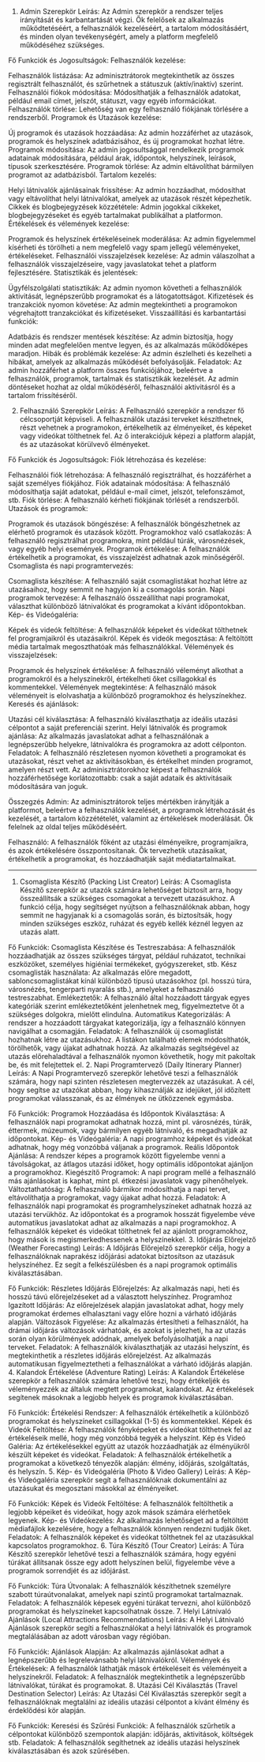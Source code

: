 1. Admin Szerepkör
Leírás:
Az Admin szerepkör a rendszer teljes irányítását és karbantartását végzi. Ők felelősek az alkalmazás működtetéséért, a felhasználók kezeléséért, a tartalom módosításáért, és minden olyan tevékenységért, amely a platform megfelelő működéséhez szükséges.

Fő Funkciók és Jogosultságok:
Felhasználók kezelése:

Felhasználók listázása: Az adminisztrátorok megtekinthetik az összes regisztrált felhasználót, és szűrhetnek a státuszuk (aktív/inaktív) szerint.
Felhasználói fiókok módosítása: Módosíthatják a felhasználók adatokat, például email címet, jelszót, státuszt, vagy egyéb információkat.
Felhasználók törlése: Lehetőség van egy felhasználó fiókjának törlésére a rendszerből.
Programok és Utazások kezelése:

Új programok és utazások hozzáadása: Az admin hozzáférhet az utazások, programok és helyszínek adatbázisához, és új programokat hozhat létre.
Programok módosítása: Az admin jogosultsággal rendelkezik programok adatainak módosítására, például árak, időpontok, helyszínek, leírások, típusok szerkesztésére.
Programok törlése: Az admin eltávolíthat bármilyen programot az adatbázisból.
Tartalom kezelés:

Helyi látnivalók ajánlásainak frissítése: Az admin hozzáadhat, módosíthat vagy eltávolíthat helyi látnivalókat, amelyek az utazások részét képezhetik.
Cikkek és blogbejegyzések közzététele: Admin jogokkal cikkeket, blogbejegyzéseket és egyéb tartalmakat publikálhat a platformon.
Értékelések és vélemények kezelése:

Programok és helyszínek értékeléseinek moderálása: Az admin figyelemmel kísérheti és törölheti a nem megfelelő vagy spam jellegű véleményeket, értékeléseket.
Felhasználói visszajelzések kezelése: Az admin válaszolhat a felhasználók visszajelzéseire, vagy javaslatokat tehet a platform fejlesztésére.
Statisztikák és jelentések:

Ügyfélszolgálati statisztikák: Az admin nyomon követheti a felhasználók aktivitását, legnépszerűbb programokat és a látogatottságot.
Kifizetések és tranzakciók nyomon követése: Az admin megtekintheti a programokon végrehajtott tranzakciókat és kifizetéseket.
Visszaállítási és karbantartási funkciók:

Adatbázis és rendszer mentések készítése: Az admin biztosítja, hogy minden adat megfelelően mentve legyen, és az alkalmazás működőképes maradjon.
Hibák és problémák kezelése: Az admin észlelheti és kezelheti a hibákat, amelyek az alkalmazás működését befolyásolják.
Feladatok:
Az admin hozzáférhet a platform összes funkciójához, beleértve a felhasználók, programok, tartalmak és statisztikák kezelését.
Az admin döntéseket hozhat az oldal működéséről, felhasználói aktivitásról és a tartalom frissítéséről.



2. Felhasználó Szerepkör
Leírás:
A Felhasználó szerepkör a rendszer fő célcsoportját képviseli. A felhasználók utazási terveket készíthetnek, részt vehetnek a programokon, értékelhetik az élményeiket,
és képeket vagy videókat tölthetnek fel. Az ő interakciójuk képezi a platform alapját, és az utazásokat körülvevő élményeket.

Fő Funkciók és Jogosultságok:
Fiók létrehozása és kezelése:

Felhasználói fiók létrehozása: A felhasználó regisztrálhat, és hozzáférhet a saját személyes fiókjához.
Fiók adatainak módosítása: A felhasználó módosíthatja saját adatokat, például e-mail címet, jelszót, telefonszámot, stb.
Fiók törlése: A felhasználó kérheti fiókjának törlését a rendszerből.
Utazások és programok:

Programok és utazások böngészése: A felhasználók böngészhetnek az elérhető programok és utazások között.
Programokhoz való csatlakozás: A felhasználó regisztrálhat programokra, mint például túrák, városnézések, vagy egyéb helyi események.
Programok értékelése: A felhasználók értékelhetik a programokat, és visszajelzést adhatnak azok minőségéről.
Csomaglista és napi programtervezés:

Csomaglista készítése: A felhasználó saját csomaglistákat hozhat létre az utazásaihoz, hogy semmit ne hagyjon ki a csomagolás során.
Napi programok tervezése: A felhasználó összeállíthat napi programokat, választhat különböző látnivalókat és programokat a kívánt időpontokban.
Kép- és Videógaléria:

Képek és videók feltöltése: A felhasználók képeket és videókat tölthetnek fel programjaikról és utazásaikról.
Képek és videók megosztása: A feltöltött média tartalmak megoszthatóak más felhasználókkal.
Vélemények és visszajelzések:

Programok és helyszínek értékelése: A felhasználó véleményt alkothat a programokról és a helyszínekről, értékelheti őket csillagokkal és kommentekkel.
Vélemények megtekintése: A felhasználó mások véleményeit is elolvashatja a különböző programokhoz és helyszínekhez.
Keresés és ajánlások:

Utazási cél kiválasztása: A felhasználó kiválaszthatja az ideális utazási célpontot a saját preferenciái szerint.
Helyi látnivalók és programok ajánlása: Az alkalmazás javaslatokat adhat a felhasználónak a legnépszerűbb helyekre, látnivalókra és programokra az adott célponton.
Feladatok:
A felhasználó részletesen nyomon követheti a programokat és utazásokat, részt vehet az aktivitásokban, és értékelhet minden programot, amelyen részt vett.
Az adminisztrátorokhoz képest a felhasználók hozzáférhetősége korlátozottabb: csak a saját adataik és aktivitásaik módosítására van joguk.



Összegzés
Admin: Az adminisztrátorok teljes mértékben irányítják a platformot, beleértve a felhasználók kezelését,
a programok létrehozását és kezelését, a tartalom közzétételét,
valamint az értékelések moderálását. Ők felelnek az oldal teljes működéséért.


Felhasználó: A felhasználók főként az utazási élményeikre, programjaikra, és azok értékelésére összpontosítanak.
Ők tervezhetik utazásaikat, értékelhetik a programokat, és hozzáadhatják saját médiatartalmaikat.



















-----------------------------------------------------------------------------------------------
1. Csomaglista Készítő (Packing List Creator)
Leírás:
A Csomaglista Készítő szerepkör az utazók számára lehetőséget biztosít arra, hogy összeállítsák a szükséges csomagokat a tervezett utazásukhoz. A funkció célja, hogy segítséget nyújtson a felhasználóknak abban, hogy semmit ne hagyjanak ki a csomagolás során, és biztosítsák, hogy minden szükséges eszköz, ruházat és egyéb kellék kéznél legyen az utazás alatt.

Fő Funkciók:
Csomaglista Készítése és Testreszabása: A felhasználók hozzáadhatják az összes szükséges tárgyat, például ruházatot, technikai eszközöket, személyes higiéniai termékeket, gyógyszereket, stb.
Kész csomaglisták használata: Az alkalmazás előre megadott, sabloncsomaglistákat kínál különböző típusú utazásokhoz (pl. hosszú túra, városnézés, tengerparti nyaralás stb.), amelyeket a felhasználó testreszabhat.
Emlékeztetők: A felhasználó által hozzáadott tárgyak egyes kategóriák szerint emlékeztetőként jelenhetnek meg, figyelmeztetve őt a szükséges dolgokra, mielőtt elindulna.
Automatikus Kategorizálás: A rendszer a hozzáadott tárgyakat kategorizálja, így a felhasználó könnyen navigálhat a csomagján.
Feladatok:
A felhasználók új csomaglistát hozhatnak létre az utazásukhoz.
A listákon található elemek módosíthatók, törölhetők, vagy újakat adhatnak hozzá.
Az alkalmazás segítségével az utazás előrehaladtával a felhasználók nyomon követhetik, hogy mit pakoltak be, és mit felejtettek el.
2. Napi Programtervező (Daily Itinerary Planner)
Leírás:
A Napi Programtervező szerepkör lehetővé teszi a felhasználók számára, hogy napi szinten részletesen megtervezzék az utazásukat. A cél, hogy segítse az utazókat abban, hogy kihasználják az idejüket, jól időzített programokat válasszanak, és az élmények ne ütközzenek egymásba.

Fő Funkciók:
Programok Hozzáadása és Időpontok Kiválasztása: A felhasználók napi programokat adhatnak hozzá, mint pl. városnézés, túrák, éttermek, múzeumok, vagy bármilyen egyéb látnivaló, és megadhatják az időpontokat.
Kép- és Videógaléria: A napi programhoz képeket és videókat adhatnak, hogy még vonzóbbá váljanak a programok.
Reális Időpontok Ajánlása: A rendszer képes a programok között figyelembe venni a távolságokat, az átlagos utazási időket, hogy optimális időpontokat ajánljon a programokhoz.
Kiegészítő Programok: A napi program mellé a felhasználó más ajánlásokat is kaphat, mint pl. étkezési javaslatok vagy pihenőhelyek.
Változtathatóság: A felhasználó bármikor módosíthatja a napi tervet, eltávolíthatja a programokat, vagy újakat adhat hozzá.
Feladatok:
A felhasználók napi programokat és programhelyszíneket adhatnak hozzá az utazási tervükhöz.
Az időpontokat és a programok hosszát figyelembe véve automatikus javaslatokat adhat az alkalmazás a napi programokhoz.
A felhasználók képeket és videókat tölthetnek fel az ajánlott programokhoz, hogy mások is megismerkedhessenek a helyszínekkel.
3. Időjárás Előrejelző (Weather Forecasting)
Leírás:
A Időjárás Előrejelző szerepkör célja, hogy a felhasználóknak naprakész időjárási adatokat biztosítson az utazásuk helyszínéhez. Ez segít a felkészülésben és a napi programok optimális kiválasztásában.

Fő Funkciók:
Részletes Időjárás Előrejelzés: Az alkalmazás napi, heti és hosszú távú előrejelzéseket ad a választott helyszínhez.
Programhoz Igazított Időjárás: Az előrejelzések alapján javaslatokat adhat, hogy mely programokat érdemes elhalasztani vagy előre hozni a várható időjárás alapján.
Változások Figyelése: Az alkalmazás értesítheti a felhasználót, ha drámai időjárás változások várhatóak, és azokat is jelezheti, ha az utazás során olyan körülmények adódnak, amelyek befolyásolhatják a napi terveket.
Feladatok:
A felhasználók kiválaszthatják az utazási helyszínt, és megtekinthetik a részletes időjárás előrejelzést.
Az alkalmazás automatikusan figyelmeztetheti a felhasználókat a várható időjárás alapján.
4. Kalandok Értékelése (Adventure Rating)
Leírás:
A Kalandok Értékelése szerepkör a felhasználók számára lehetővé teszi, hogy értékeljék és véleményezzék az általuk megtett programokat, kalandokat. Az értékelések segítenek másoknak a legjobb helyek és programok kiválasztásában.

Fő Funkciók:
Értékelési Rendszer: A felhasználók értékelhetik a különböző programokat és helyszíneket csillagokkal (1-5) és kommentekkel.
Képek és Videók Feltöltése: A felhasználók fényképeket és videókat tölthetnek fel az értékeléseik mellé, hogy még vonzóbbá tegyék a helyszínt.
Kép és Videó Galéria: Az értékelésekkel együtt az utazók hozzáadhatják az élményükről készült képeket és videókat.
Feladatok:
A felhasználók értékelhetik a programokat a következő tényezők alapján: élmény, időjárás, szolgáltatás, és helyszín.
5. Kép- és Videógaléria (Photo & Video Gallery)
Leírás:
A Kép- és Videógaléria szerepkör segít a felhasználóknak dokumentálni az utazásukat és megosztani másokkal az élményeiket.

Fő Funkciók:
Képek és Videók Feltöltése: A felhasználók feltölthetik a legjobb képeiket és videóikat, hogy azok mások számára elérhetőek legyenek.
Kép- és Videókezelés: Az alkalmazás lehetőséget ad a feltöltött médiafájlok kezelésére, hogy a felhasználók könnyen rendezni tudják őket.
Feladatok:
A felhasználók képeket és videókat tölthetnek fel az utazásukkal kapcsolatos programokhoz.
6. Túra Készítő (Tour Creator)
Leírás:
A Túra Készítő szerepkör lehetővé teszi a felhasználók számára, hogy egyéni túrákat állítsanak össze egy adott helyszínen belül, figyelembe véve a programok sorrendjét és az időjárást.

Fő Funkciók:
Túra Útvonalak: A felhasználók készíthetnek személyre szabott túraútvonalakat, amelyek napi szintű programokat tartalmaznak.
Feladatok:
A felhasználók képesek egyéni túrákat tervezni, ahol különböző programokat és helyszíneket kapcsolhatnak össze.
7. Helyi Látnivaló Ajánlások (Local Attractions Recommendations)
Leírás:
A Helyi Látnivaló Ajánlások szerepkör segíti a felhasználókat a helyi látnivalók és programok megtalálásában az adott városban vagy régióban.

Fő Funkciók:
Ajánlások Alapján: Az alkalmazás ajánlásokat adhat a legnépszerűbb és legrelevánsabb helyi látnivalókról.
Vélemények és Értékelések: A felhasználók láthatják mások értékeléseit és véleményeit a helyszínekről.
Feladatok:
A felhasználók megtekinthetik a legnépszerűbb látnivalókat, túrákat és programokat.
8. Utazási Cél Kiválasztás (Travel Destination Selector)
Leírás:
Az Utazási Cél Kiválasztás szerepkör segít a felhasználóknak megtalálni az ideális utazási célpontot a kívánt élmény és érdeklődési kör alapján.

Fő Funkciók:
Keresési és Szűrési Funkciók: A felhasználók szűrhetik a célpontokat különböző szempontok alapján: időjárás, aktivitások, költségek stb.
Feladatok:
A felhasználók segíthetnek az ideális utazási helyszínek kiválasztásában és azok szűrésében.
